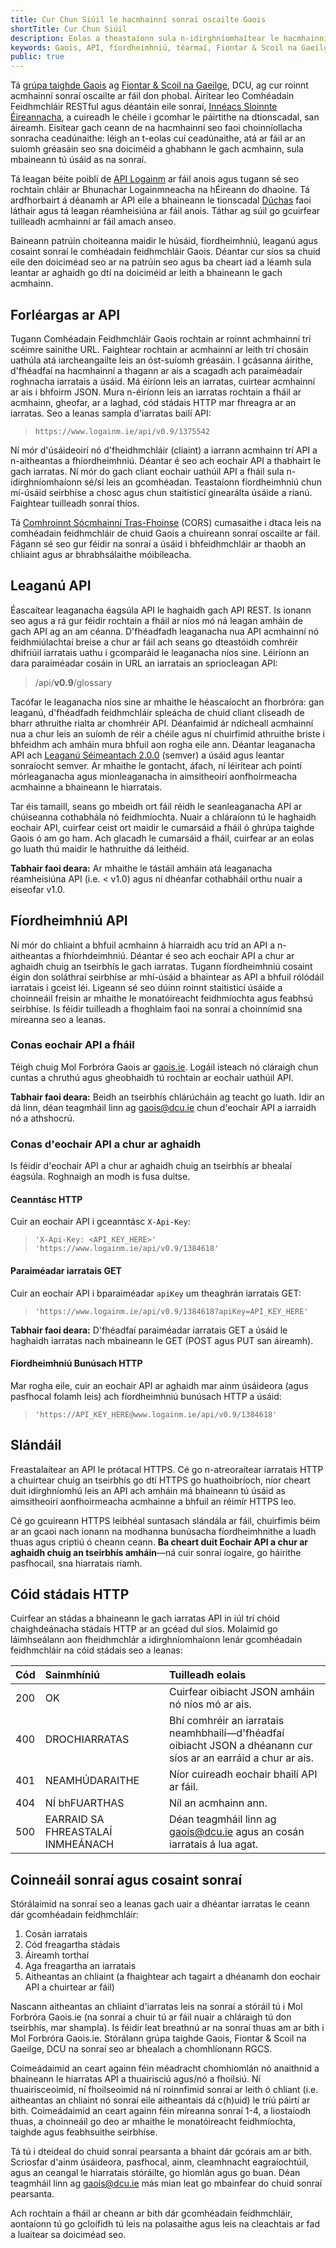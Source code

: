 ```yaml
---
title: Cur Chun Siúil le hacmhainní sonraí oscailte Gaois
shortTitle: Cur Chun Siúil
description: Eolas a theastaíonn sula n-idirghníomhaítear le hacmhainní sonraí oscailte Gaois
keywords: Gaois, API, fíordheimhniú, téarmaí, Fiontar & Scoil na Gaeilge, DCU
public: true
---
```


Tá [grúpa taighde Gaois](https://www.gaois.ie) ag [Fiontar & Scoil na Gaeilge](https://www.dcu.ie/fiontar_scoilnagaeilge/), DCU, ag cur roinnt acmhainní sonraí oscailte ar fáil don phobal. Áirítear leo Comhéadain Feidhmchláir RESTful agus déantáin eile sonraí, [Innéacs Sloinnte Éireannacha](https://docs.gaois.ie/en/data/surnames), a cuireadh le chéile i gcomhar le páirtithe na dtionscadal, san áireamh. Eisítear gach ceann de na hacmhainní seo faoi choinníollacha sonracha ceadúnaithe: léigh an t-eolas cuí ceadúnaithe, atá ar fáil ar an suíomh gréasáin seo sna doiciméid a ghabhann le gach acmhainn, sula mbaineann tú úsáid as na sonraí.  

Tá leagan béite poiblí de [API Logainm](/en/data/logainm/v0.9/api) ar fáil anois agus tugann sé seo rochtain chláir ar Bhunachar Logainmneacha na hÉireann do dhaoine. Tá ardfhorbairt á déanamh ar API eile a bhaineann le tionscadal [Dúchas](/en/data/duchas/v0.5/api) faoi láthair agus tá leagan réamheisiúna ar fáil anois. Táthar ag súil go gcuirfear tuilleadh acmhainní ar fáil amach anseo. 

Baineann patrúin choiteanna maidir le húsáid, fíordheimhniú, leaganú agus cosaint sonraí le comhéadain feidhmchláir Gaois. Déantar cur síos sa chuid eile den doiciméad seo ar na patrúin seo agus ba cheart iad a léamh sula leantar ar aghaidh go dtí na doiciméid ar leith a bhaineann le gach acmhainn.  

## Forléargas ar API

Tugann Comhéadain Feidhmchláir Gaois rochtain ar roinnt achmhainní trí scéimre sainithe URL. Faightear rochtain ar acmhainní ar leith trí chosáin uathúla atá iarcheangailte leis an óst-suíomh gréasáin. I gcásanna áirithe, d'fhéadfaí na hacmhainní a thagann ar ais a scagadh ach paraiméadair roghnacha iarratais a úsáid. Má éiríonn leis an iarratas, cuirtear acmhainní ar ais i bhfoirm JSON. Mura n-éiríonn leis an iarratas rochtain a fháil ar acmhainn, gheofar, ar a laghad, cód stádais HTTP mar fhreagra ar an iarratas. Seo a leanas sampla d'iarratas bailí API:  

> `https://www.logainm.ie/api/v0.9/1375542`

Ní mór d'úsáideoirí nó d'fheidhmchláir (cliaint) a iarrann acmhainn trí API a n-aitheantas a fhíordheimhniú. Déantar é seo ach eochair API a thabhairt le gach iarratas. Ní mór do gach cliant eochair uathúil API a fháil sula n-idirghníomhaíonn sé/sí leis an gcomhéadan. Teastaíonn fíordheimhniú chun mí-úsáid seirbhíse a chosc agus chun staitisticí ginearálta úsáide a rianú. Faightear tuilleadh sonraí thíos.

Tá [Comhroinnt Sócmhainní Tras-Fhoinse](https://developer.mozilla.org/en-US/docs/Web/HTTP/CORS) (CORS) cumasaithe i dtaca leis na comhéadain feidhmchláir de chuid Gaois a chuireann sonraí oscailte ar fáil. Fágann sé seo gur féidir na sonraí a úsáid i bhfeidhmchláir ar thaobh an chliaint agus ar bhrabhsálaithe móibíleacha.

## Leaganú API

Éascaítear leaganacha éagsúla API le haghaidh gach API REST. Is ionann seo agus a rá gur féidir rochtain a fháil ar níos mó ná leagan amháin de gach API ag an am céanna. D'fhéadfadh leaganacha nua API acmhainní nó feidhmiúlachtaí breise a chur ar fáil ach seans go dteastóidh comhréir dhifriúil iarratais uathu i gcomparáid le leaganacha níos sine. Léiríonn an dara paraiméadar cosáin in URL an iarratais an spriocleagan API:  

> /api/**v0.9**/glossary

Tacófar le leaganacha níos sine ar mhaithe le héascaíocht an fhorbróra: gan leaganú, d'fhéadfadh feidhmchláir spleácha de chuid cliant cliseadh de bharr athruithe rialta ar chomhréir API. Déanfaimid ár ndícheall acmhainní nua a chur leis an suíomh de réir a chéile agus ní chuirfimid athruithe briste i bhfeidhm ach amháin mura bhfuil aon rogha eile ann. Déantar leaganacha API ach [Leaganú Séimeantach 2.0.0](https://semver.org/spec/v2.0.0.html) (semver) a úsáid agus leantar sonraíocht semver. Ar mhaithe le gontacht, áfach, ní léirítear ach pointí mórleaganacha agus mionleaganacha in aimsitheoirí aonfhoirmeacha acmhainne a bhaineann le hiarratais.

Tar éis tamaill, seans go mbeidh ort fáil réidh le seanleaganacha API ar chúiseanna cothabhála nó feidhmíochta. Nuair a chláraíonn tú le haghaidh eochair API, cuirfear ceist ort maidir le cumarsáid a fháil ó ghrúpa taighde Gaois ó am go ham. Ach glacadh le cumarsáid a fháil, cuirfear ar an eolas go luath thú maidir le hathruithe dá leithéid.

**Tabhair faoi deara:** Ar mhaithe le tástáil amháin atá leaganacha réamheisiúna API (i.e. < v1.0) agus ní dhéanfar cothabháil orthu nuair a eiseofar v1.0.

## Fíordheimhniú API 

Ní mór do chliaint a bhfuil acmhainn á hiarraidh acu tríd an API a n-aitheantas a fhíorhdeimhniú. Déantar é seo ach eochair API a chur ar aghaidh chuig an tseirbhís le gach iarratas. Tugann fíordheimhniú cosaint éigin don soláthraí seirbhíse ar mhí-úsáid a bhaintear as API a bhfuil rólódáil iarratais i gceist léi. Ligeann sé seo dúinn roinnt staitisticí úsáide a choinneáil freisin ar mhaithe le monatóireacht feidhmíochta agus feabhsú seirbhíse. Is féidir tuilleadh a fhoghlaim faoi na sonraí a choinnímid sna míreanna seo a leanas.  

### Conas eochair API a fháil 

Téigh chuig Mol Forbróra Gaois ar [gaois.ie](https://www.gaois.ie/).  Logáil isteach nó cláraigh chun cuntas a chruthú agus gheobhaidh tú rochtain ar eochair uathúil API.  

**Tabhair faoi deara:** Beidh an tseirbhís chlárúcháin ag teacht go luath. Idir an dá linn, déan teagmháil linn ag [gaois@dcu.ie](mailto:gaois@dcu.ie) chun d'eochair API a iarraidh nó a athshocrú.  

### Conas d'eochair API a chur ar aghaidh 

Is féidir d'eochair API a chur ar aghaidh chuig an tseirbhís ar bhealaí éagsúla. Roghnaigh an modh is fusa duitse.  

#### Ceanntásc HTTP 

Cuir an eochair API i gceanntásc `X-Api-Key`: 

> `'X-Api-Key: <API_KEY_HERE>' 'https://www.logainm.ie/api/v0.9/1384618'`

#### Paraiméadar iarratais GET

Cuir an eochair API i bparaiméadar `apiKey` um theaghrán iarratais GET: 

> `'https://www.logainm.ie/api/v0.9/1384618?apiKey=API_KEY_HERE'`

**Tabhair faoi deara:** D'fhéadfaí paraiméadar iarratais GET a úsáid le haghaidh iarratas nach mbaineann le GET (POST agus PUT san áireamh).

#### Fíordheimhniú Bunúsach HTTP

Mar rogha eile, cuir an eochair API ar aghaidh mar ainm úsáideora (agus pasfhocal folamh leis) ach fíordheimhniú bunúsach HTTP a úsáid:  

> `'https://API_KEY_HERE@www.logainm.ie/api/v0.9/1384618'`

## Slándáil

Freastalaítear an API le prótacal HTTPS. Cé go n-atreoraítear iarratais HTTP a chuirtear chuig an tseirbhís go dtí HTTPS go huathoibríoch, níor cheart duit idirghníomhú leis an API ach amháin má bhaineann tú úsáid as aimsitheoirí aonfhoirmeacha acmhainne a bhfuil an réimír HTTPS leo.  

Cé go gcuireann HTTPS leibhéal suntasach slándála ar fáil, chuirfimis béim ar an gcaoi nach ionann na modhanna bunúsacha fíordheimhnithe a luadh thuas agus criptiú ó cheann ceann. **Ba cheart duit Eochair API a chur ar aghaidh chuig an tseirbhís amháin**—ná cuir sonraí íogaire, go háirithe pasfhocail, sna hiarratais riamh.  

## Cóid stádais HTTP

Cuirfear an stádas a bhaineann le gach iarratas API in iúl trí chóid chaighdeánacha stádais HTTP ar an gcéad dul síos. Molaimid go láimhseálann aon fheidhmchlár a idirghníomhaíonn lenár gcomhéadain feidhmchláir na cóid stádais seo a leanas:

| Cód   | Sainmhíniú                        | Tuilleadh eolais    |
| :---- | :-------------------------------- | :------------------ |
| 200   | OK                                | Cuirfear oibiacht JSON amháin nó níos mó ar ais. |
| 400   | DROCHIARRATAS                     | Bhí comhréir an iarratais neamhbhailí—d'fhéadfaí oibiacht JSON a dhéanann cur síos ar an earráid a chur ar ais. |
| 401   | NEAMHÚDARAITHE                    | Níor cuireadh eochair bhailí API ar fáil. |
| 404   | NÍ bhFUARTHAS                     | Níl an acmhainn ann. |
| 500   | EARRAID SA FHREASTALAÍ INMHEÁNACH | Déan teagmháil linn ag [gaois@dcu.ie](mailto:gaois@dcu.ie) agus an cosán iarratais á lua agat. |

## Coinneáil sonraí agus cosaint sonraí 

Stórálaimid na sonraí seo a leanas gach uair a dhéantar iarratas le ceann dár gcomhéadain feidhmchláir:  

1. Cosán iarratais
2. Cód freagartha stádais
3. Áireamh torthaí
4. Aga freagartha an iarratais
5. Aitheantas an chliaint (a fhaightear ach tagairt a dhéanamh don eochair API a chuirtear ar fáil)  

Nascann aitheantas an chliaint d'iarratas leis na sonraí a stóráil tú i Mol Forbróra Gaois.ie (na sonraí a chuir tú ar fáil nuair a chláraigh tú don tseirbhís, mar shampla). Is féidir leat breathnú ar na sonraí thuas am ar bith i Mol Forbróra Gaois.ie. Stórálann grúpa taighde Gaois, Fiontar & Scoil na Gaeilge, DCU na sonraí seo ar bhealach a chomhlíonann RGCS.

Coimeádaimid an ceart againn féin méadracht chomhiomlán nó anaithnid a bhaineann le hiarratas API a thuairisciú agus/nó a fhoilsiú. Ní thuairisceoimid, ní fhoilseoimid ná ní roinnfimid sonraí ar leith ó chliant (i.e. aitheantas an chliaint nó sonraí eile aitheantais dá c(h)uid) le tríú páirtí ar bith. Coimeádaimid an ceart againn féin míreanna sonraí 1-4, a liostaíodh thuas, a choinneáil go deo ar mhaithe le monatóireacht feidhmíochta, taighde agus feabhsuithe seirbhíse.   

Tá tú i dteideal do chuid sonraí pearsanta a bhaint dár gcórais am ar bith. Scriosfar d'ainm úsáideora, pasfhocal, ainm, cleamhnacht eagraíochtúil, agus an ceangal le hiarratais stóráilte, go hiomlán agus go buan. Déan teagmháil linn ag [gaois@dcu.ie](mailto:gaois@dcu.ie) más mian leat go mbainfear do chuid sonraí pearsanta.  

Ach rochtain a fháil ar cheann ar bith dár gcomhéadain feidhmchláir, aontaíonn tú go gcloífidh tú leis na polasaithe agus leis na cleachtais ar fad a luaitear sa doiciméad seo.  
